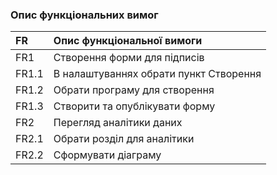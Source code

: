 ### Опис функціональних вимог

| FR     |Опис функціональної вимоги                |
|:-      |:-                                        |
| FR1    | Створення форми для підписів             |
| FR1.1  | В налаштуваннях обрати пункт Створення   |
| FR1.2  | Обрати програму для створення            |
| FR1.3  | Створити та опублікувати форму           |
| FR2    | Перегляд аналітики даних                 |
| FR2.1  | Обрати розділ для аналітики              |
| FR2.2  | Сформувати діаграму                      |
  
